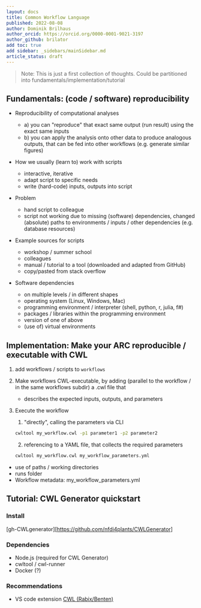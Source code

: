 ```yaml
---
layout: docs
title: Common Workflow Language
published: 2022-08-08
author: Dominik Brilhaus
author_orcid: https://orcid.org/0000-0001-9021-3197
author_github: brilator
add toc: true
add sidebar: _sidebars/mainSidebar.md
article_status: draft
---
```


> Note: This is just a first collection of thoughts.
> Could be partitioned into fundamentals/implementation/tutorial

## Fundamentals: (code / software) reproducibility

- Reproducibility of computational analyses
  - a) you can "reproduce" that exact same output (run result) using the exact same inputs
  - b) you can apply the analysis onto other data to produce analogous outputs, that can be fed into other workflows (e.g. generate similar figures)

- How we usually (learn to) work with scripts
  - interactive, iterative
  - adapt script to specific needs
  - write (hard-code) inputs, outputs into script

- Problem
  - hand script to colleague
  - script not working due to missing (software) dependencies, changed (absolute) paths to environments / inputs / other dependencies (e.g. database resources)

- Example sources for scripts
  - workshop / summer school
  - colleagues
  - manual / tutorial to a tool (downloaded and adapted from GitHub)
  - copy/pasted from stack overflow

- Software dependencies
  - on multiple levels / in different shapes
  - operating system (Linux, Windows, Mac)
  - programming environment / interpreter (shell, python, r, julia, f#)
  - packages / libraries within the programming environment
  - version of one of above
  - (use of) virtual environments

## Implementation: Make your ARC reproducible / executable with CWL

1. add workflows / scripts to `workflows`
2. Make workflows CWL-executable, by adding (parallel to the workflow / in the same workflows subdir) a .cwl file that
   - describes the expected inputs, outputs, and parameters
3. Execute the workflow
   1. "directly", calling the parameters via CLI
    
    ```bash
    cwltool my_workflow.cwl -p1 parameter1 -p2 parameter2
    ```

   2. referencing to a YAML file, that collects the required parameters
    ```bash
    cwltool my_workflow.cwl my_workflow_parameters.yml
    ```

- use of paths / working directories
- runs folder
- Workflow metadata: my_workflow_parameters.yml

## Tutorial: CWL Generator quickstart

### Install

[gh-CWLgenerator][https://github.com/nfdi4plants/CWLGenerator]

### Dependencies

- Node.js (required for CWL Generator)
- cwltool / cwl-runner
- Docker (?)

### Recommendations

- VS code extension [CWL (Rabix/Benten)](https://marketplace.visualstudio.com/items?itemName=sbg-rabix.benten-cwl)
